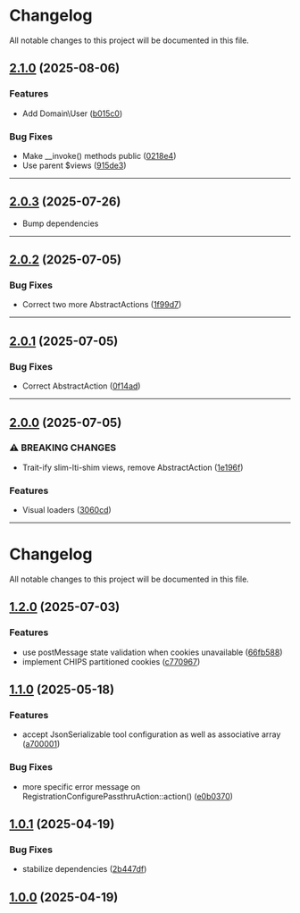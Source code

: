 <!--- BEGIN HEADER -->
# Changelog

All notable changes to this project will be documented in this file.
<!--- END HEADER -->

## [2.1.0](https://github.com/groton-school/slim-lti-shim/compare/v2.0.3...v2.1.0) (2025-08-06)

### Features

* Add Domain\User ([b015c0](https://github.com/groton-school/slim-lti-shim/commit/b015c048f919c7381bb0d4b9a6d40cd57b892fc8))

### Bug Fixes

* Make __invoke() methods public ([0218e4](https://github.com/groton-school/slim-lti-shim/commit/0218e41c155c56c7ddf67694cb9fe37415a1e35f))
* Use parent $views ([915de3](https://github.com/groton-school/slim-lti-shim/commit/915de348765634a08efe9ccef947a5dd10992c82))


---

## [2.0.3](https://github.com/groton-school/lti.slim-lti-shim/compare/v2.0.2...v2.0.3) (2025-07-26)

- Bump dependencies

---

## [2.0.2](https://github.com/groton-school/lti.slim-lti-shim/compare/v2.0.1...v2.0.2) (2025-07-05)

### Bug Fixes

- Correct two more AbstractActions ([1f99d7](https://github.com/groton-school/lti.slim-lti-shim/commit/1f99d7caefd7e0acb1d358b0af94e0390523fcf7))

---

## [2.0.1](https://github.com/groton-school/lti.slim-lti-shim/compare/v2.0.0...v2.0.1) (2025-07-05)

### Bug Fixes

- Correct AbstractAction ([0f14ad](https://github.com/groton-school/lti.slim-lti-shim/commit/0f14adbba716c88ccc5970fcf681cb68a1569844))

---

## [2.0.0](https://github.com/groton-school/lti.slim-lti-shim/compare/v1.2.0...v2.0.0) (2025-07-05)

### ⚠ BREAKING CHANGES

- Trait-ify slim-lti-shim views, remove AbstractAction ([1e196f](https://github.com/groton-school/lti.slim-lti-shim/commit/1e196f7c2bceb343e93ad34ea734e4d2a2e54790))

### Features

- Visual loaders ([3060cd](https://github.com/groton-school/lti.slim-lti-shim/commit/3060cd3bc2662ffe9430b09f1d104c1248b4ff2f))

---

# Changelog

All notable changes to this project will be documented in this file.

## [1.2.0](https://github.com/groton-school/lti.slim-lti-shim/compare/v1.1.0...v1.2.0) (2025-07-03)

### Features

- use postMessage state validation when cookies unavailable ([66fb588](https://github.com/groton-school/lti.slim-lti-shim/commit/66fb5884160e209208349cf417c3d13b78864dd2))
- implement CHIPS partitioned cookies ([c770967](https://github.com/groton-school/lti.slim-lti-shim/commit/c770967e389f5538bea2c018ffecdf74cf2f86a5))

## [1.1.0](https://github.com/groton-school/lti.slim-lti-shim/compare/v1.0.1...v1.1.0) (2025-05-18)

### Features

- accept JsonSerializable tool configuration as well as associative array ([a700001](https://github.com/groton-school/lti.slim-lti-shim/commit/a7000011e05d8c155048f1e1fa80a558ee63a195))

### Bug Fixes

- more specific error message on RegistrationConfigurePassthruAction::action() ([e0b0370](https://github.com/groton-school/lti.slim-lti-shim/commit/e0b0370e9311eb42a069ce0291bcf8e9eace0ba6))

## [1.0.1](https://github.com/groton-school/lti.slim-lti-shim/compare/v1.0.0...v1.0.1) (2025-04-19)

### Bug Fixes

- stabilize dependencies ([2b447df](https://github.com/groton-school/lti.slim-lti-shim/commit/2b447dfedd8428aa6ca5efa915c9ab3cf8790321))

## [1.0.0](https://github.com/groton-school/lti.slim-lti-shim/compare/1751c27a7f2e0d515a0c3965ef24024eeab0a1dd...v1.0.0) (2025-04-19)
